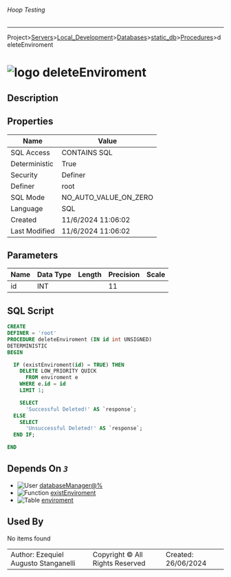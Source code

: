 ###### Hoop Testing
___
Project>[Servers](../../../../Servers.md)>[Local_Development](../../../Local_Development.md)>[Databases](../../Databases.md)>[static_db](../static_db.md)>[Procedures](Procedures.md)>deleteEnviroment


# ![logo](../../../../../Images/procedure64.svg) deleteEnviroment

## <a name="#Description"></a>Description
> 
## <a name="#Properties"></a>Properties
|Name|Value|
|---|---|
|SQL Access|CONTAINS SQL|
|Deterministic|True|
|Security|Definer|
|Definer|root|
|SQL Mode|NO_AUTO_VALUE_ON_ZERO|
|Language|SQL|
|Created|11/6/2024 11:06:02|
|Last Modified|11/6/2024 11:06:02|


## <a name="#Parameters"></a>Parameters
|Name|Data Type|Length|Precision|Scale|
|---|---|---|---|---|
|id|INT||11||

## <a name="#SqlScript"></a>SQL Script
```SQL
CREATE
DEFINER = 'root'
PROCEDURE deleteEnviroment (IN id int UNSIGNED)
DETERMINISTIC
BEGIN

  IF (existEnviroment(id) = TRUE) THEN
    DELETE LOW_PRIORITY QUICK
      FROM enviroment e
    WHERE e.id = id
    LIMIT 1;

    SELECT
      'Successful Deleted!' AS `response`;
  ELSE
    SELECT
      'Unsuccessful Deleted!' AS `response`;
  END IF;

END
```

## <a name="#DependsOn"></a>Depends On _`3`_
- ![User](../../../../../Images/user.svg) [databaseManager@%](../../../Users/databaseManager@%.md)
- ![Function](../../../../../Images/function.svg) [existEnviroment](../Functions/existEnviroment.md)
- ![Table](../../../../../Images/table.svg) [enviroment](../Tables/enviroment.md)


## <a name="#UsedBy"></a>Used By
No items found

||||
|---|---|---|
|Author: Ezequiel Augusto Stanganelli|Copyright © All Rights Reserved|Created: 26/06/2024|